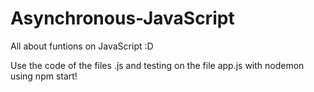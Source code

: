 # Asynchronous-JavaScript

All about funtions on JavaScript :D

Use the code of the files .js and testing on the file app.js with nodemon using npm start! 
